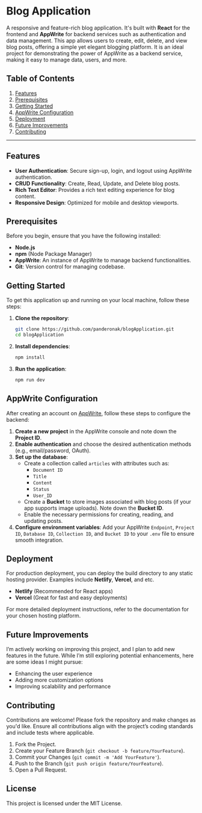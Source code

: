 # Blog Application

A responsive and feature-rich blog application. It's built with **React** for the frontend and **AppWrite** for backend services such as authentication and data management. This app allows users to create, edit, delete, and view blog posts, offering a simple yet elegant blogging platform. It is an ideal project for demonstrating the power of AppWrite as a backend service, making it easy to manage data, users, and more.

## Table of Contents

1. [Features](#features)
2. [Prerequisites](#prerequisites)
3. [Getting Started](#getting-started)
4. [AppWrite Configuration](#appwrite-configuration)
5. [Deployment](#deployment)
6. [Future Improvements](#future-improvements)
7. [Contributing](#contributing)

---

## Features

- **User Authentication**: Secure sign-up, login, and logout using AppWrite authentication.
- **CRUD Functionality**: Create, Read, Update, and Delete blog posts.
- **Rich Text Editor**: Provides a rich text editing experience for blog content.
- **Responsive Design**: Optimized for mobile and desktop viewports.

## Prerequisites

Before you begin, ensure that you have the following installed:

- **Node.js**
- **npm** (Node Package Manager)
- **AppWrite**: An instance of AppWrite to manage backend functionalities.
- **Git**: Version control for managing codebase.

## Getting Started

To get this application up and running on your local machine, follow these steps:

1. **Clone the repository**:

   ```bash
   git clone https://github.com/panderonak/blogApplication.git
   cd blogApplication
   ```

2. **Install dependencies**:

   ```bash
   npm install
   ```

3. **Run the application**:
   ```bash
   npm run dev
   ```

## AppWrite Configuration

After creating an account on [AppWrite](https://appwrite.io/), follow these steps to configure the backend:

1. **Create a new project** in the AppWrite console and note down the **Project ID**.
2. **Enable authentication** and choose the desired authentication methods (e.g., email/password, OAuth).
3. **Set up the database**:
   - Create a collection called `articles` with attributes such as:
     - `Document ID`
     - `Title`
     - `Content`
     - `Status`
     - `User_ID`
   - Create a **Bucket** to store images associated with blog posts (if your app supports image uploads). Note down the **Bucket ID**.
   - Enable the necessary permissions for creating, reading, and updating posts.
4. **Configure environment variables**: Add your AppWrite `Endpoint`, `Project ID`, `Database ID`, `Collection ID`, and `Bucket ID` to your `.env` file to ensure smooth integration.

## Deployment

For production deployment, you can deploy the build directory to any static hosting provider. Examples include **Netlify**, **Vercel**, and etc.

- **Netlify** (Recommended for React apps)
- **Vercel** (Great for fast and easy deployments)

For more detailed deployment instructions, refer to the documentation for your chosen hosting platform.

## Future Improvements

I’m actively working on improving this project, and I plan to add new features in the future. While I’m still exploring potential enhancements, here are some ideas I might pursue:

- Enhancing the user experience
- Adding more customization options
- Improving scalability and performance

## Contributing

Contributions are welcome! Please fork the repository and make changes as you'd like. Ensure all contributions align with the project’s coding standards and include tests where applicable.

1. Fork the Project.
2. Create your Feature Branch (`git checkout -b feature/YourFeature`).
3. Commit your Changes (`git commit -m 'Add YourFeature'`).
4. Push to the Branch (`git push origin feature/YourFeature`).
5. Open a Pull Request.

## License

This project is licensed under the MIT License.
